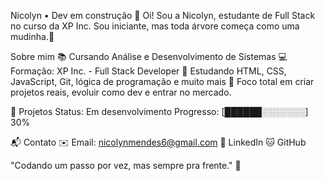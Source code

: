 Nicolyn • Dev em construção 🚀
Oi! Sou a Nicolyn, estudante de Full Stack no curso da XP Inc.
Sou iniciante, mas toda árvore começa como uma mudinha.🌿

Sobre mim
📚 Cursando Análise e Desenvolvimento de Sistemas
💻 Formação: XP Inc. - Full Stack Developer
🌱 Estudando HTML, CSS, JavaScript, Git, lógica de programação e muito mais
🎯 Foco total em criar projetos reais, evoluir como dev e entrar no mercado. 

📁 Projetos
Status: Em desenvolvimento
Progresso: [██████░░░░░░░] 30%

📬 Contato
✉️ Email: nicolynmendes6@gmail.com
💼 LinkedIn
🐱 GitHub

"Codando um passo por vez, mas sempre pra frente." 👾
